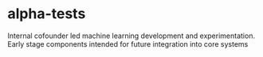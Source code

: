 # alpha-tests
Internal cofounder led machine learning development and experimentation. Early stage components intended for future integration into core systems
